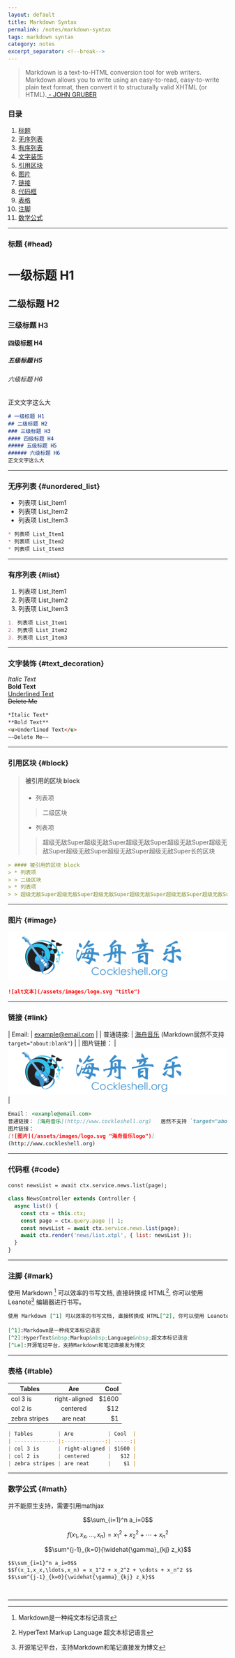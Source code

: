 ```yaml
---
layout: default
title: Markdown Syntax
permalink: /notes/markdown-syntax
tags: markdown syntax
category: notes
excerpt_separator: <!--break-->
---
```

> Markdown is a text-to-HTML conversion tool for web writers. Markdown allows you to write using an easy-to-read, easy-to-write plain text format, then convert it to structurally valid XHTML (or HTML).[ - JOHN GRUBER](https://daringfireball.net/projects/markdown/)
<!--break-->

### 目录  
1. [标题](#head)
2. [无序列表](#unordered_list)
3. [有序列表](#list)
4. [文字装饰](#text_decoration)
5. [引用区块](#block)
6. [图片](#image)
7. [链接](#link)
8. [代码框](#code)
9. [表格](#table)
10. [注脚](#mark)
11. [数学公式](#math)


***

### 标题 {#head}

# 一级标题 H1
## 二级标题 H2
### 三级标题 H3
#### 四级标题 H4
##### 五级标题 H5
###### 六级标题 H6
正文文字这么大

```markdown
# 一级标题 H1
## 二级标题 H2
### 三级标题 H3
#### 四级标题 H4
##### 五级标题 H5
###### 六级标题 H6
正文文字这么大
```

***

### 无序列表 {#unordered_list}
* 列表项 List_Item1
* 列表项 List_Item2
* 列表项 List_Item3

```markdown
* 列表项 List_Item1
* 列表项 List_Item2
* 列表项 List_Item3
```  

***

### 有序列表 {#list}
1. 列表项 List_Item1
2. 列表项 List_Item2
3. 列表项 List_Item3

```markdown
1. 列表项 List_Item1
2. 列表项 List_Item2
3. 列表项 List_Item3
```

***

### 文字装饰 {#text_decoration}
*Italic Text*  
**Bold Text**  
<u>Underlined Text</u>  
~~Delete Me~~

```markdown
*Italic Text*  
**Bold Text**  
<u>Underlined Text</u>  
~~Delete Me~~
```

***

### 引用区块 {#block}
> #### 被引用的区块 block
> * 列表项
> > 二级区块
> * 列表项
> > 超级无敌Super超级无敌Super超级无敌Super超级无敌Super超级无敌Super超级无敌Super超级无敌Super超级无敌Super长的区块

```markdown
> #### 被引用的区块 block
> * 列表项
> > 二级区块
> * 列表项
> > 超级无敌Super超级无敌Super超级无敌Super超级无敌Super超级无敌Super超级无敌Super超级无敌Super超级无敌Super长的区块
```

***

### 图片 {#image}
![alt文本](/assets/images/logo.svg "title")  

```markdown
![alt文本](/assets/images/logo.svg "title")  
```

***

### 链接 {#link}

| Email: | <example@email.com> |
| 普通链接: | [海舟音乐](http://www.cockleshell.org) (Markdown居然不支持 `target="about:blank"`) |
| 图片链接： | [![图片](/assets/images/logo.svg "海舟音乐logo")](http://www.cockleshell.org) |

```markdown
Email： <example@email.com>   
普通链接： [海舟音乐](http://www.cockleshell.org)   居然不支持 `target="about:blank"`   
图片链接：     
[![图片](/assets/images/logo.svg "海舟音乐logo")]
(http://www.cockleshell.org) 
```

***

### 代码框 {#code}
`const newsList = await ctx.service.news.list(page);`   
   
```javascript
class NewsController extends Controller {
  async list() {
    const ctx = this.ctx;
    const page = ctx.query.page || 1;
    const newsList = await ctx.service.news.list(page);
    await ctx.render('news/list.xtpl', { list: newsList });
  }
}
```
***

### 注脚 {#mark}
使用 Markdown [^1] 可以效率的书写文档, 直接转换成 HTML[^2], 你可以使用 Leanote[^Le] 编辑器进行书写。

[^1]:Markdown是一种纯文本标记语言
[^2]:HyperText&nbsp;Markup&nbsp;Language&nbsp;超文本标记语言
[^Le]:开源笔记平台，支持Markdown和笔记直接发为博文

```markdown
使用 Markdown [^1] 可以效率的书写文档, 直接转换成 HTML[^2], 你可以使用 Leanote[^Le] 编辑器进行书写。

[^1]:Markdown是一种纯文本标记语言
[^2]:HyperText&nbsp;Markup&nbsp;Language&nbsp;超文本标记语言
[^Le]:开源笔记平台，支持Markdown和笔记直接发为博文
```

***

### 表格 {#table}

| Tables        | Are           | Cool  |
| ------------- |:-------------:| -----:|
| col 3 is      | right-aligned | $1600 |
| col 2 is      | centered      |   $12 |
| zebra stripes | are neat      |    $1 |

```markdown
| Tables        | Are           | Cool  |
| ------------- |:-------------:| -----:|
| col 3 is      | right-aligned | $1600 |
| col 2 is      | centered      |   $12 |
| zebra stripes | are neat      |    $1 |
```


***

### 数学公式 {#math}

并不能原生支持，需要引用mathjax

$$\sum_{i=1}^n a_i=0$$

$$f(x_1,x_x,\ldots,x_n) = x_1^2 + x_2^2 + \cdots + x_n^2 $$

$$\sum^{j-1}_{k=0}{\widehat{\gamma}_{kj} z_k}$$

```
$$\sum_{i=1}^n a_i=0$$
$$f(x_1,x_x,\ldots,x_n) = x_1^2 + x_2^2 + \cdots + x_n^2 $$
$$\sum^{j-1}_{k=0}{\widehat{\gamma}_{kj} z_k}$$
```
  
<br>

***

<script type="text/javascript" async src="https://cdn.mathjax.org/mathjax/latest/MathJax.js?config=TeX-MML-AM_CHTML"> </script>
